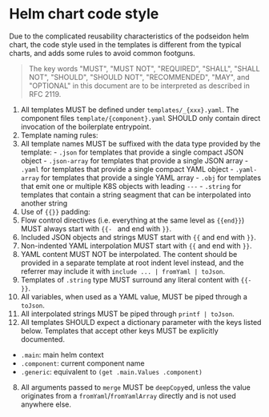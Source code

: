 # Helm chart code style

Due to the complicated reusability characteristics of the podseidon helm chart,
the code style used in the templates is different from the typical charts,
and adds some rules to avoid common footguns.

> The key words "MUST", "MUST NOT", "REQUIRED", "SHALL", "SHALL
> NOT", "SHOULD", "SHOULD NOT", "RECOMMENDED",  "MAY", and
> "OPTIONAL" in this document are to be interpreted as described in
> RFC 2119.


1. All templates MUST be defined under `templates/_{xxx}.yaml`.
  The component files `template/{component}.yaml` SHOULD only contain direct invocation of the boilerplate entrypoint.
2. Template naming rules:
  1. All template names MUST be suffixed with the data type provided by the template:
    - `.json` for templates that provide a single compact JSON object
    - `.json-array` for templates that provide a single JSON array
    - `.yaml` for templates that provide a single compact YAML object
    - `.yaml-array` for templates that provide a single YAML array
    - `.obj` for templates that emit one or multiple K8S objects with leading `---`
    - `.string` for templates that contain a string seagment that can be interpolated into another string
3. Use of `{{}}` padding:
  1. Flow control directives (i.e. everything at the same level as `{{end}}`)
    MUST always start with `{{- ` and end with `}}`.
  2. Included JSON objects and strings MUST start with `{{` and end with `}}`.
  3. Non-indented YAML interpolation MUST start with `{{` and end with `}}`.
  4. YAML content MUST NOT be interpolated.
    The content should be provided in a separate template at root indent level instead,
    and the referrer may include it with `include ... | fromYaml | toJson`.
  5. Templates of `.string` type MUST surround any literal content with `{{- }}`.
5. All variables, when used as a YAML value, MUST be piped through a `toJson`.
6. All interpolated strings MUST be piped through `printf | toJson`.
7. All templates SHOULD expect a dictionary parameter with the keys listed below.
  Templates that accept other keys MUST be explicitly documented.
  - `.main`: main helm context
  - `.component`: current component name
  - `.generic`: equivalent to `(get .main.Values .component)`
8. All arguments passed to `merge` MUST be `deepCopy`ed,
  unless the value originates from a `fromYaml`/`fromYamlArray` directly
  and is not used anywhere else.
